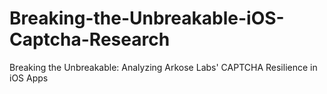 # Breaking-the-Unbreakable-iOS-Captcha-Research
Breaking the Unbreakable: Analyzing Arkose Labs' CAPTCHA Resilience in iOS Apps
